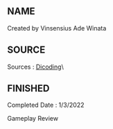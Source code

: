 ## NAME
Created by Vinsensius Ade Winata
## SOURCE
Sources : [Dicoding](https://www.dicoding.com/academies/47)\
## FINISHED
Completed Date : 1/3/2022

Gameplay Review
